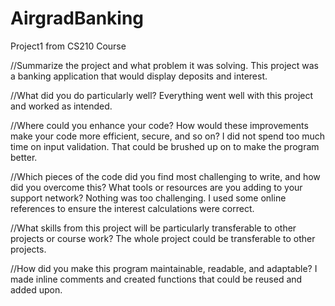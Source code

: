 # AirgradBanking
Project1 from CS210 Course

//Summarize the project and what problem it was solving.
This project was a banking application that would display deposits and interest. 

//What did you do particularly well?
Everything went well with this project and worked as intended. 

//Where could you enhance your code? How would these improvements make your code more efficient, secure, and so on?
I did not spend too much time on input validation. That could be brushed up on to make the program better.

//Which pieces of the code did you find most challenging to write, and how did you overcome this? What tools or resources are you adding to your support network?
Nothing was too challenging. I used some online references to ensure the interest calculations were correct.

//What skills from this project will be particularly transferable to other projects or course work?
The whole project could be transferable to other projects. 

//How did you make this program maintainable, readable, and adaptable?
I made inline comments and created functions that could be reused and added upon.  
